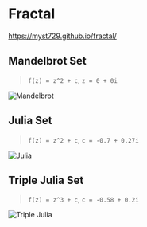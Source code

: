 # Fractal

https://myst729.github.io/fractal/

## Mandelbrot Set

> `f(z) = z^2 + c`, `z = 0 + 0i`

![Mandelbrot](https://myst729.github.io/fractal/screenshots/mandelbrot.png)

## Julia Set

> `f(z) = z^2 + c`, `c = -0.7 + 0.27i`

![Julia](https://myst729.github.io/fractal/screenshots/julia.png)

## Triple Julia Set

> `f(z) = z^3 + c`, `c = -0.58 + 0.2i`

![Triple Julia](https://myst729.github.io/fractal/screenshots/julia3.png)